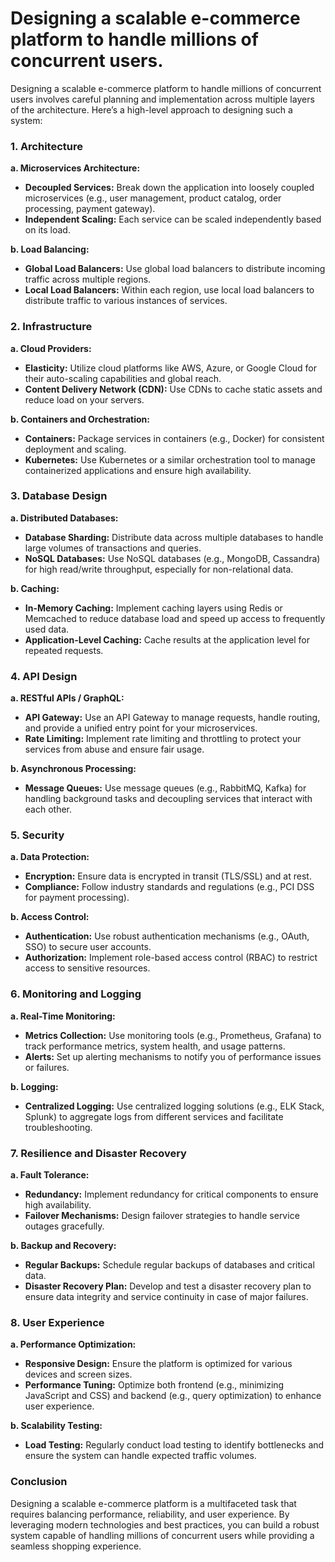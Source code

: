 # Designing a scalable e-commerce platform to handle millions of concurrent users.

Designing a scalable e-commerce platform to handle millions of concurrent users involves careful planning and implementation across multiple layers of the architecture. Here’s a high-level approach to designing such a system:

### 1. **Architecture**

**a. Microservices Architecture:**
   - **Decoupled Services:** Break down the application into loosely coupled microservices (e.g., user management, product catalog, order processing, payment gateway).
   - **Independent Scaling:** Each service can be scaled independently based on its load.

**b. Load Balancing:**
   - **Global Load Balancers:** Use global load balancers to distribute incoming traffic across multiple regions.
   - **Local Load Balancers:** Within each region, use local load balancers to distribute traffic to various instances of services.

### 2. **Infrastructure**

**a. Cloud Providers:**
   - **Elasticity:** Utilize cloud platforms like AWS, Azure, or Google Cloud for their auto-scaling capabilities and global reach.
   - **Content Delivery Network (CDN):** Use CDNs to cache static assets and reduce load on your servers.

**b. Containers and Orchestration:**
   - **Containers:** Package services in containers (e.g., Docker) for consistent deployment and scaling.
   - **Kubernetes:** Use Kubernetes or a similar orchestration tool to manage containerized applications and ensure high availability.

### 3. **Database Design**

**a. Distributed Databases:**
   - **Database Sharding:** Distribute data across multiple databases to handle large volumes of transactions and queries.
   - **NoSQL Databases:** Use NoSQL databases (e.g., MongoDB, Cassandra) for high read/write throughput, especially for non-relational data.

**b. Caching:**
   - **In-Memory Caching:** Implement caching layers using Redis or Memcached to reduce database load and speed up access to frequently used data.
   - **Application-Level Caching:** Cache results at the application level for repeated requests.

### 4. **API Design**

**a. RESTful APIs / GraphQL:**
   - **API Gateway:** Use an API Gateway to manage requests, handle routing, and provide a unified entry point for your microservices.
   - **Rate Limiting:** Implement rate limiting and throttling to protect your services from abuse and ensure fair usage.

**b. Asynchronous Processing:**
   - **Message Queues:** Use message queues (e.g., RabbitMQ, Kafka) for handling background tasks and decoupling services that interact with each other.

### 5. **Security**

**a. Data Protection:**
   - **Encryption:** Ensure data is encrypted in transit (TLS/SSL) and at rest.
   - **Compliance:** Follow industry standards and regulations (e.g., PCI DSS for payment processing).

**b. Access Control:**
   - **Authentication:** Use robust authentication mechanisms (e.g., OAuth, SSO) to secure user accounts.
   - **Authorization:** Implement role-based access control (RBAC) to restrict access to sensitive resources.

### 6. **Monitoring and Logging**

**a. Real-Time Monitoring:**
   - **Metrics Collection:** Use monitoring tools (e.g., Prometheus, Grafana) to track performance metrics, system health, and usage patterns.
   - **Alerts:** Set up alerting mechanisms to notify you of performance issues or failures.

**b. Logging:**
   - **Centralized Logging:** Use centralized logging solutions (e.g., ELK Stack, Splunk) to aggregate logs from different services and facilitate troubleshooting.

### 7. **Resilience and Disaster Recovery**

**a. Fault Tolerance:**
   - **Redundancy:** Implement redundancy for critical components to ensure high availability.
   - **Failover Mechanisms:** Design failover strategies to handle service outages gracefully.

**b. Backup and Recovery:**
   - **Regular Backups:** Schedule regular backups of databases and critical data.
   - **Disaster Recovery Plan:** Develop and test a disaster recovery plan to ensure data integrity and service continuity in case of major failures.

### 8. **User Experience**

**a. Performance Optimization:**
   - **Responsive Design:** Ensure the platform is optimized for various devices and screen sizes.
   - **Performance Tuning:** Optimize both frontend (e.g., minimizing JavaScript and CSS) and backend (e.g., query optimization) to enhance user experience.

**b. Scalability Testing:**
   - **Load Testing:** Regularly conduct load testing to identify bottlenecks and ensure the system can handle expected traffic volumes.

### Conclusion

Designing a scalable e-commerce platform is a multifaceted task that requires balancing performance, reliability, and user experience. By leveraging modern technologies and best practices, you can build a robust system capable of handling millions of concurrent users while providing a seamless shopping experience.
